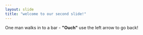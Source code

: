 ```yaml
---
layout: slide
title: "welcome to our second slide!"
---
```

One man walks in to a bar - **"Ouch"**
use the left arrow to go back!
